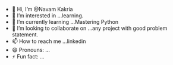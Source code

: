 - 👋 Hi, I’m @Navam Kakria
- 👀 I’m interested in ...learning.
- 🌱 I’m currently learning ...Mastering Python
- 💞️ I’m looking to collaborate on ...any project with good problem statement.
- 📫 How to reach me ...linkedin
- 😄 Pronouns: ...
- ⚡ Fun fact: ...

<!---
Navam3542/Navam3542 is a ✨ special ✨ repository because its `README.md` (this file) appears on your GitHub profile.
You can click the Preview link to take a look at your changes.
--->
